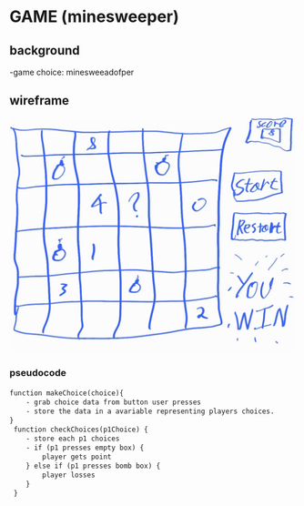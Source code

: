 # GAME (minesweeper)

## background
-game choice: minesweeadofper


## wireframe
<img src= img/Notes_221013_141815.jpg>

### pseudocode
```
function makeChoice(choice){
    - grab choice data from button user presses
    - store the data in a avariable representing players choices.
}
 function checkChoices(p1Choice) {
    - store each p1 choices
    - if (p1 presses empty box) {
        player gets point
    } else if (p1 presses bomb box) {
        player losses
    }
 }
```
